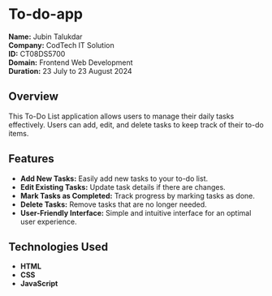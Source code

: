 # To-do-app

**Name:** Jubin Talukdar  
**Company:** CodTech IT Solution  
**ID:** CT08DS5700  
**Domain:** Frontend Web Development  
**Duration:** 23 July to 23 August 2024

## Overview
This To-Do List application allows users to manage their daily tasks effectively. Users can add, edit, and delete tasks to keep track of their to-do items.

## Features
- **Add New Tasks:** Easily add new tasks to your to-do list.
- **Edit Existing Tasks:** Update task details if there are changes.
- **Mark Tasks as Completed:** Track progress by marking tasks as done.
- **Delete Tasks:** Remove tasks that are no longer needed.
- **User-Friendly Interface:** Simple and intuitive interface for an optimal user experience.

## Technologies Used
- **HTML**
- **CSS**
- **JavaScript**
  
